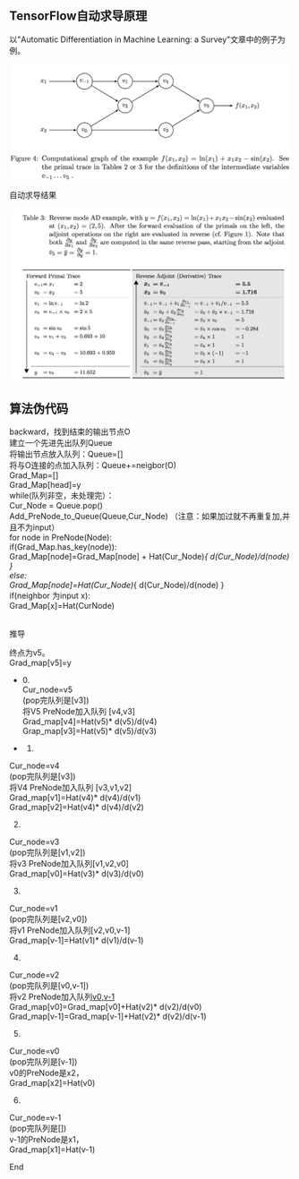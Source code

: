 TensorFlow自动求导原理
-------
以"Automatic Differentiation in Machine Learning: a Survey"文章中的例子为例。

![autodiff](https://github.com/caohao2008/tensorflow_autodiff/blob/master/autodiff_1.png)

自动求导结果

![autodiff2](https://github.com/caohao2008/tensorflow_autodiff/blob/master/autodiff_2.png)

算法伪代码<br>
---------
backward，找到结束的输出节点O<br>
建立一个先进先出队列Queue<br>
  将输出节点放入队列：Queue=[]<br>
  将与O连接的点加入队列：Queue+=neigbor(O)<br>
  Grad_Map=[]<br>
  Grad_Map[head]=y<br>
  while(队列非空，未处理完）：<br>
    Cur_Node = Queue.pop()<br>
    Add_PreNode_to_Queue(Queue,Cur_Node) （注意：如果加过就不再重复加,并且不为input）<br>
    for node in PreNode(Node):<br>
      if(Grad_Map.has_key(node)):<br>
        Grad_Map[node]=Grad_Map[node] + Hat(Cur_Node)*{ d(Cur_Node)/d(node) }<br>
      else:<br>
        Grad_Map[node]=Hat(Cur_Node)*{ d(Cur_Node)/d(node) }<br>
      if(neighbor 为input x):<br>
        Grad_Map[x]=Hat(CurNode)<br>
<br>

推导<br>

终点为v5。<br>
Grad_map[v5]=y<br>

* 0.<br>
Cur_node=v5<br>
(pop完队列是[v3])<br>
将V5 PreNode加入队列 [v4,v3]<br>
Grad_map[v4]=Hat(v5)* d(v5)/d(v4)<br>
Grap_map[v3]=Hat(v5)* d(v5)/d(v3)<br>

* 1.
Cur_node=v4<br>
(pop完队列是[v3])<br>
将V4 PreNode加入队列 [v3,v1,v2]<br>
Grad_map[v1]=Hat(v4)* d(v4)/d(v1)<br>
Grad_map[v2]=Hat(v4)* d(v4)/d(v2)<br>

2.
Cur_node=v3<br>
(pop完队列是[v1,v2])<br>
将v3 PreNode加入队列[v1,v2,v0]<br>
Grad_map[v0]=Hat(v3)* d(v3)/d(v0)<br>

3.
Cur_node=v1<br>
(pop完队列是[v2,v0])<br>
将v1 PreNode加入队列[v2,v0,v-1]<br>
Grad_map[v-1]=Hat(v1)* d(v1)/d(v-1)<br>

4.
Cur_node=v2<br>
(pop完队列是[v0,v-1])<br>
将v2 PreNode加入队列[v0,v-1](-1和0都已经加过了)<br>
Grad_map[v0]=Grad_map[v0]+Hat(v2)* d(v2)/d(v0)<br>
Grad_map[v-1]=Grad_map[v-1]+Hat(v2)* d(v2)/d(v-1)<br>


5.
Cur_node=v0<br>
(pop完队列是[v-1])<br>
v0的PreNode是x2，<br>
Grad_map[x2]=Hat(v0)<br>

6.
Cur_node=v-1<br>
(pop完队列是[])<br>
v-1的PreNode是x1，<br>
Grad_map[x1]=Hat(v-1)<br>

End
